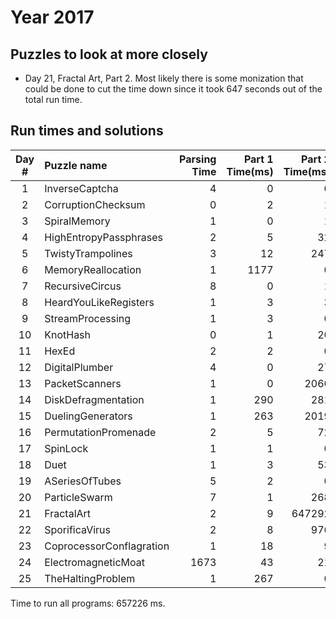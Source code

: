 # Year 2017

## Puzzles to look at more closely
* Day 21, Fractal Art, Part 2. Most likely there is some monization that could be done to cut the time down since it took 647 seconds out of the total run time.

## Run times and solutions
|Day #|              Puzzle name |        Parsing Time |     Part 1 Time(ms) |     Part 2 Time(ms) |       Part 1 Answer |       Part 2 Answer |
|:-----:|:---|---:|---:|---:|---:|---:|
|   1 |           InverseCaptcha |                   4 |                   0 |                   0 |                1049 |                1508 |
|   2 |       CorruptionChecksum |                   0 |                   2 |                   1 |               45351 |                 275 |
|   3 |             SpiralMemory |                   1 |                   0 |                   1 |               480.0 |              349975 |
|   4 |   HighEntropyPassphrases |                   2 |                   5 |                  32 |                 466 |                 251 |
|   5 |        TwistyTrampolines |                   3 |                  12 |                 247 |              375042 |            28707598 |
|   6 |       MemoryReallocation |                   1 |                1177 |                   0 |               11137 |                1037 |
|   7 |          RecursiveCircus |                   8 |                   0 |                   1 |               rqwgj |                 333 |
|   8 |    HeardYouLikeRegisters |                   1 |                   3 |                   3 |                7787 |                8997 |
|   9 |         StreamProcessing |                   1 |                   3 |                   0 |               16021 |                7685 |
|  10 |                 KnotHash |                   0 |                   1 |                  20 |                6909 |9d5f4561367d379cfbf04f8c471c0095 |
|  11 |                    HexEd |                   2 |                   2 |                   0 |                 759 |                1501 |
|  12 |           DigitalPlumber |                   4 |                   0 |                  27 |                 115 |                 221 |
|  13 |           PacketScanners |                   1 |                   0 |                2060 |                1900 |             3966414 |
|  14 |      DiskDefragmentation |                   1 |                 290 |                 281 |                8292 |                1069 |
|  15 |        DuelingGenerators |                   1 |                 263 |                2019 |                 597 |                 303 |
|  16 |     PermutationPromenade |                   2 |                   5 |                  72 |    iabmedjhclofgknp |    oildcmfeajhbpngk |
|  17 |                 SpinLock |                   1 |                   1 |                   0 |                1561 |            33454823 |
|  18 |                     Duet |                   1 |                   3 |                  53 |                8600 |                7239 |
|  19 |           ASeriesOfTubes |                   5 |                   2 |                   0 |          DWNBGECOMY |               17228 |
|  20 |            ParticleSwarm |                   7 |                   1 |                 268 |                 300 |                 502 |
|  21 |               FractalArt |                   2 |                   9 |              647292 |                 188 |             2758764 |
|  22 |           SporificaVirus |                   2 |                   8 |                 976 |                5261 |             2511927 |
|  23 | CoprocessorConflagration |                   1 |                  18 |                   9 |                5929 |                 907 |
|  24 |      ElectromagneticMoat |                1673 |                  43 |                  21 |                1695 |                1673 |
|  25 |        TheHaltingProblem |                   1 |                 267 |                   0 |                3578 |Click the link to finish |

Time to run all programs: 657226 ms.